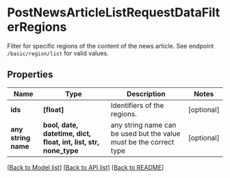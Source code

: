 # PostNewsArticleListRequestDataFilterRegions

Filter for specific regions of the content of the news article. See endpoint `/basic/region/list` for valid values.

## Properties
Name | Type | Description | Notes
------------ | ------------- | ------------- | -------------
**ids** | **[float]** | Identifiers of the regions. | [optional] 
**any string name** | **bool, date, datetime, dict, float, int, list, str, none_type** | any string name can be used but the value must be the correct type | [optional]

[[Back to Model list]](../README.md#documentation-for-models) [[Back to API list]](../README.md#documentation-for-api-endpoints) [[Back to README]](../README.md)


